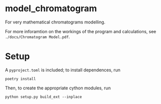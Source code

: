 # model_chromatogram
For very mathematical chromatograms modelling. 

For more inforamtion on the workings of the program and calculations, see `./docs/Chromatogram Model.pdf`. 

# Setup

A `pyproject.toml` is included; to install dependences, run 
```
poetry install
```

Then, to create the appropriate cython modules, run 
```
python setup.py build_ext --inplace
```